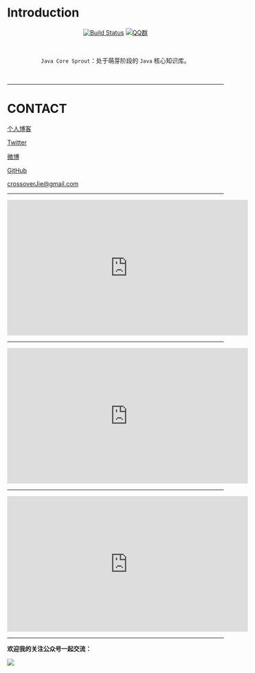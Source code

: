 # Introduction

<div align="center">  


[![Build Status](https://travis-ci.org/crossoverJie/JCSprout.svg?branch=master)](https://travis-ci.org/crossoverJie/JCSprout)
[![QQ群](https://img.shields.io/badge/QQ%E7%BE%A4-787381170-yellowgreen.svg)](https://jq.qq.com/?_wv=1027&k=5HPYvQk)

[qq0groupsvg]: https://img.shields.io/badge/QQ%E7%BE%A4-787381170-yellowgreen.svg
[qq0group]: https://jq.qq.com/?_wv=1027&k=5HPYvQk


<br>


`Java Core Sprout`：处于萌芽阶段的 `Java` 核心知识库。

<br/>

</div>


----------


# CONTACT

[个人博客](https://crossoverjie.top)

[Twitter](https://twitter.com/crossoverJie)

[微博](http://weibo.com/crossoverJie "微博")

[GitHub](https://github.com/crossoverJie "github")

[crossoverJie@gmail.com](mailto:crossoverjie@gmail.com)


---

<iframe width="560" height="315" src="https://www.youtube.com/embed/MAshLFlBRLU" frameborder="0" allowfullscreen></iframe>


---
<iframe width="560" height="315" src="https://www.youtube.com/embed/HhDEQSb2nAY" frameborder="0" allowfullscreen></iframe>

---

<iframe width="560" height="315" src="https://www.youtube.com/embed/Zk6Psbxhvtc" frameborder="0" allowfullscreen></iframe>

---


**欢迎我的关注公众号一起交流：**

![](https://ws3.sinaimg.cn/large/006tKfTcgy1fsuvb4ebtmj30760760t7.jpg)

</div>



